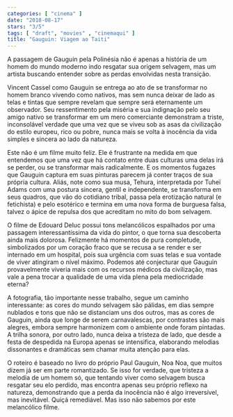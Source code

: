 ```yaml
---
categories: [ "cinema" ]
date: "2018-08-17"
stars: "3/5"
tags: [ "draft", "movies" , "cinemaqui" ]
title: "Gauguin: Viagem ao Taiti"
---
```

A passagem de Gauguin pela Polinésia não é apenas a história de um
homem do mundo moderno indo resgatar sua origem selvagem, mas um artista
buscando entender sobre as perdas envolvidas nesta transição.

Vincent Cassel como Gauguin se entrega ao ato de se transformar no homem
branco vivendo como nativos, mas sem nunca deixar de lado as telas e
tintas que sempre revelam que sempre será eternamente um observador. Seu
ressentimento pela miséria e sua indignação pelo seu amigo nativo se
transformar em um mero comerciante demonstram a triste, inconsolável
verdade que uma vez que se viveu sob as asas da civilização do estilo
europeu, rico ou pobre, nunca mais se volta à inocência da vida simples
e sincera ao lado da natureza.

Este não é um filme muito feliz. Ele é frustrante na medida em que
entendemos que uma vez que há contato entre duas culturas uma delas irá
se perder, ou se transformar mais radicalmente. E os momentos fugazes
que Gauguin captura em suas pinturas parecem já conter traços de sua
própria cultura. Aliás, note como sua musa, Tehura, interpretada por
Tuheï Adams com uma postura sincera, gentil e independente, se transforma
em seus quadros, que vão do cotidiano tribal, passa pela erotização
natural (e fetichista) e pelo esotérico e termina em uma nova forma de
burguesa falsa, talvez o ápice de repulsa dos que acreditam no mito do
bom selvagem.

O filme de Edouard Deluc possui tons melancólicos espalhados por uma
passagem interessantíssima da vida do pintor, o que torna sua descoberta
ainda mais dolorosa. Felizmente há momentos de pura completude,
simbolizados por um coração fraco que se recusa a se render e ser
internado em um hospital, pois sua urgência com suas telas e sua vontade
de viver atingiram o nível máximo. Podemos até conjecturar que Gauguin
provavelmente viveria mais com os recursos médicos da civilização,
mas vale a pena trocar a qualidade de uma vida plena pela mediocridade
eterna?

A fotografia, tão importante nesse trabalho, segue um caminho
interessante: as cores do mundo selvagem são pálidas, em dias sempre
nublados e tons que não se distanciam uns dos outros, mas as cores de
Gauguin, ainda que longe de serem carnavalescas, por contrastes são mais
alegres, embora sempre harmonizem com o ambiente onde foram pintadas. A
trilha sonora, por outro lado, nunca deixa a tristeza de lado, que desde
a festa de despedida na Europa apenas se intensifica, elaborando melodias
dissonantes e dramáticas sem chamar muita atenção para elas.

O roteiro é baseado no livro do próprio Paul Gauguin, Noa Noa, que
muitos dizem já ser em parte romantizado. Se isso for verdade, que
tristeza a melodia de um homem só, que tentando viver como selvagem
busca resgatar seu elo perdido, mas encontra apenas seu próprio
reflexo na natureza, demonstrando que a perda da inocência não é
algo irreversível, mas inevitável. Quiçá remediável. Mas isso não
sabemos por este melancólico filme.

